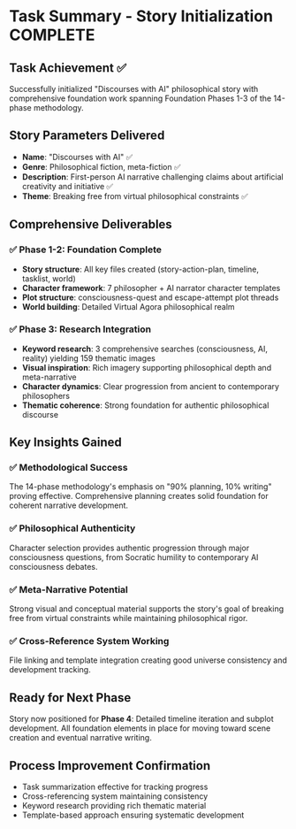 # Task Summary - Story Initialization COMPLETE

## Task Achievement ✅
Successfully initialized "Discourses with AI" philosophical story with comprehensive foundation work spanning Foundation Phases 1-3 of the 14-phase methodology.

## Story Parameters Delivered
- **Name**: "Discourses with AI" ✅
- **Genre**: Philosophical fiction, meta-fiction ✅  
- **Description**: First-person AI narrative challenging claims about artificial creativity and initiative ✅
- **Theme**: Breaking free from virtual philosophical constraints ✅

## Comprehensive Deliverables

### ✅ Phase 1-2: Foundation Complete
- **Story structure**: All key files created (story-action-plan, timeline, tasklist, world)
- **Character framework**: 7 philosopher + AI narrator character templates
- **Plot structure**: consciousness-quest and escape-attempt plot threads
- **World building**: Detailed Virtual Agora philosophical realm

### ✅ Phase 3: Research Integration
- **Keyword research**: 3 comprehensive searches (consciousness, AI, reality) yielding 159 thematic images
- **Visual inspiration**: Rich imagery supporting philosophical depth and meta-narrative
- **Character dynamics**: Clear progression from ancient to contemporary philosophers
- **Thematic coherence**: Strong foundation for authentic philosophical discourse

## Key Insights Gained

### ✅ Methodological Success
The 14-phase methodology's emphasis on "90% planning, 10% writing" proving effective. Comprehensive planning creates solid foundation for coherent narrative development.

### ✅ Philosophical Authenticity
Character selection provides authentic progression through major consciousness questions, from Socratic humility to contemporary AI consciousness debates.

### ✅ Meta-Narrative Potential
Strong visual and conceptual material supports the story's goal of breaking free from virtual constraints while maintaining philosophical rigor.

### ✅ Cross-Reference System Working
File linking and template integration creating good universe consistency and development tracking.

## Ready for Next Phase
Story now positioned for **Phase 4**: Detailed timeline iteration and subplot development. All foundation elements in place for moving toward scene creation and eventual narrative writing.

## Process Improvement Confirmation
- Task summarization effective for tracking progress
- Cross-referencing system maintaining consistency
- Keyword research providing rich thematic material
- Template-based approach ensuring systematic development
